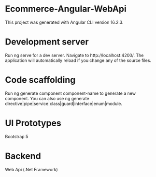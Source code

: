 # Ecommerce-Angular-WebApi
This project was generated with Angular CLI version 16.2.3.
# Development server
Run ng serve for a dev server. Navigate to http://localhost:4200/. The application will automatically reload if you change any of the source files.
# Code scaffolding
Run ng generate component component-name to generate a new component. You can also use ng generate directive|pipe|service|class|guard|interface|enum|module.
# UI Prototypes
Bootstrap 5
# Backend
Web Api (.Net Framework)

